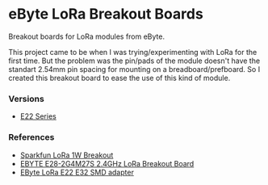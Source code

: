 # eByte LoRa Breakout Boards
Breakout boards for LoRa modules from eByte.


This project came to be when I was trying/experimenting with LoRa for the first time. But the problem was the pin/pads of the module doesn't have the standart 2.54mm pin spacing for mounting on a breadboard/prefboard. So I created this breakout board to ease the use of this kind of module.


### Versions

 - [E22 Series](https://github.com/gabrielvegamotta/lora-ebyte-breakout-boards/tree/main/E22)

### References

 - [Sparkfun LoRa 1W Breakout](https://www.sparkfun.com/products/22792)
 - [EBYTE E28-2G4M27S 2.4GHz LoRa Breakout Board](https://www.openhardware.io/view/8304/E28-2G4M27S-24GHz-LoRa-Breakout-Board)
 - [EByte LoRa E22 E32 SMD adapter](https://www.pcbway.com/project/shareproject/EByte_LoRa_E22_E32_SMD_adapter.html?from=mischianti05)
